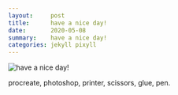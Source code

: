 ```yaml
---
layout:     post
title:      have a nice day!
date:       2020-05-08
summary:    have a nice day!
categories: jekyll pixyll
---
```

![have a nice day!](https://i.imgur.com/OMBoqx0.png)

procreate, photoshop, printer, scissors, glue, pen.

